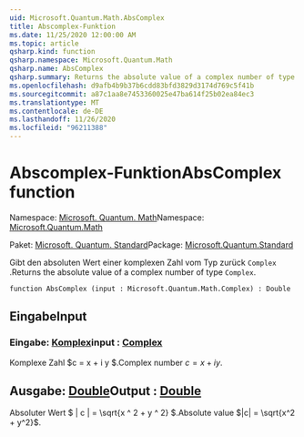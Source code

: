 ```yaml
---
uid: Microsoft.Quantum.Math.AbsComplex
title: Abscomplex-Funktion
ms.date: 11/25/2020 12:00:00 AM
ms.topic: article
qsharp.kind: function
qsharp.namespace: Microsoft.Quantum.Math
qsharp.name: AbsComplex
qsharp.summary: Returns the absolute value of a complex number of type `Complex`.
ms.openlocfilehash: d9afb4b9b37b6cdd83bfd3829d3174d769c5f41b
ms.sourcegitcommit: a87c1aa8e7453360025e47ba614f25b02ea84ec3
ms.translationtype: MT
ms.contentlocale: de-DE
ms.lasthandoff: 11/26/2020
ms.locfileid: "96211388"
---
```

# <a name="abscomplex-function"></a><span data-ttu-id="f0f96-102">Abscomplex-Funktion</span><span class="sxs-lookup"><span data-stu-id="f0f96-102">AbsComplex function</span></span>

<span data-ttu-id="f0f96-103">Namespace: [Microsoft. Quantum. Math](xref:Microsoft.Quantum.Math)</span><span class="sxs-lookup"><span data-stu-id="f0f96-103">Namespace: [Microsoft.Quantum.Math](xref:Microsoft.Quantum.Math)</span></span>

<span data-ttu-id="f0f96-104">Paket: [Microsoft. Quantum. Standard](https://nuget.org/packages/Microsoft.Quantum.Standard)</span><span class="sxs-lookup"><span data-stu-id="f0f96-104">Package: [Microsoft.Quantum.Standard](https://nuget.org/packages/Microsoft.Quantum.Standard)</span></span>


<span data-ttu-id="f0f96-105">Gibt den absoluten Wert einer komplexen Zahl vom Typ zurück `Complex` .</span><span class="sxs-lookup"><span data-stu-id="f0f96-105">Returns the absolute value of a complex number of type `Complex`.</span></span>

```qsharp
function AbsComplex (input : Microsoft.Quantum.Math.Complex) : Double
```


## <a name="input"></a><span data-ttu-id="f0f96-106">Eingabe</span><span class="sxs-lookup"><span data-stu-id="f0f96-106">Input</span></span>

### <a name="input--complex"></a><span data-ttu-id="f0f96-107">Eingabe: [Komplex](xref:Microsoft.Quantum.Math.Complex)</span><span class="sxs-lookup"><span data-stu-id="f0f96-107">input : [Complex](xref:Microsoft.Quantum.Math.Complex)</span></span>

<span data-ttu-id="f0f96-108">Komplexe Zahl $c = x + i y $.</span><span class="sxs-lookup"><span data-stu-id="f0f96-108">Complex number $c = x + i y$.</span></span>



## <a name="output--double"></a><span data-ttu-id="f0f96-109">Ausgabe: [Double](xref:microsoft.quantum.lang-ref.double)</span><span class="sxs-lookup"><span data-stu-id="f0f96-109">Output : [Double](xref:microsoft.quantum.lang-ref.double)</span></span>

<span data-ttu-id="f0f96-110">Absoluter Wert $ | c | = \sqrt{x ^ 2 + y ^ 2} $.</span><span class="sxs-lookup"><span data-stu-id="f0f96-110">Absolute value $|c| = \sqrt{x^2 + y^2}$.</span></span>